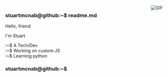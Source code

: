 <img align="right" alt="GIF" src="https://media.giphy.com/media/sFTWiBKYYWKVa/giphy.gif" />

### stuartmcnab@github:~$ readme.md
        
Hello, friend

I'm Stuart

:~$  A Tech/Dev
<br/>
:~$  Working on custom JS
<br/>
:~$  Learning python


### stuartmcnab@github:~$

<!--
**stuartmcnab/stuartmcnab** is a ✨ _special_ ✨ repository because its `README.md` (this file) appears on your GitHub profile.

Here are some ideas to get you started:

- 🔭 I’m currently working on ...
- 🌱 I’m currently learning ...
- 👯 I’m looking to collaborate on ...
- 🤔 I’m looking for help with ...
- 💬 Ask me about ...
- 📫 How to reach me: ...
- 😄 Pronouns: ...
- ⚡ Fun fact: ...
-->
